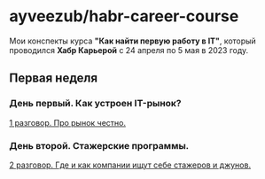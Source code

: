 # ayveezub/habr-career-course

Мои конспекты курса **"Как найти первую работу в IT"**,
который проводился **Хабр Карьерой** с 24 апреля по 5 мая в 2023 году.

## Первая неделя

### День первый. Как устроен IT-рынок?

[1 разговор. Про рынок честно.](/week1/conversation1.md)

### День второй. Стажерские программы.

[2 разговор. Где и как компании ищут себе стажеров и джунов.](/week1/conversation2.md)